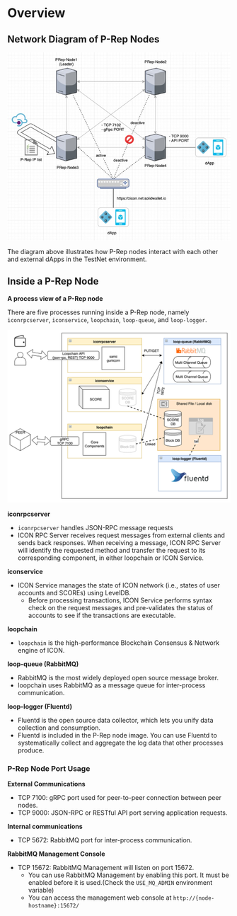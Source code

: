 # Overview

## **Network Diagram of P-Rep Nodes**

![](../.gitbook/assets/1ba3122-2c531fb-prep-network-diagram.jpeg)

The diagram above illustrates how P-Rep nodes interact with each other and external dApps in the TestNet environment.

## **Inside a P-Rep Node**

**A process view of a P-Rep node**

There are five processes running inside a P-Rep node, namely `iconrpcserver`, `iconservice`, `loopchain`, `loop-queue`, and `loop-logger`.

![](../.gitbook/assets/02b20d0-5d03c7a-p-rep2.png)

**iconrpcserver**

* `iconrpcserver` handles JSON-RPC message requests
* ICON RPC Server receives request messages from external clients and sends back responses. When receiving a message, ICON RPC Server will identify the requested method and transfer the request to its corresponding component, in either loopchain or ICON Service. 

**iconservice**

* ICON Service manages the state of ICON network \(i.e., states of user accounts and SCOREs\) using LevelDB.
  * Before processing transactions, ICON Service performs syntax check on the request messages and pre-validates the status of accounts to see if the transactions are executable.

**loopchain**

* `loopchain` is the high-performance Blockchain Consensus & Network engine of ICON.

**loop-queue \(RabbitMQ\)**

* RabbitMQ is the most widely deployed open source message broker. 
* loopchain uses RabbitMQ as a message queue for inter-process communication. 

**loop-logger \(Fluentd\)**

* Fluentd is the open source data collector, which lets you unify data collection and consumption.
* Fluentd is included in the P-Rep node image. You can use Fluentd to systematically collect and aggregate the log data that other processes produce. 

### **P-Rep Node Port Usage**

**External Communications**

* TCP 7100: gRPC port used for peer-to-peer connection between peer nodes.
* TCP 9000: JSON-RPC or RESTful API port serving application requests.

**Internal communications**

* TCP 5672: RabbitMQ port for inter-process communication.

**RabbitMQ Management Console**

* TCP 15672: RabbitMQ Management will listen on port 15672. 
  * You can use RabbitMQ Management by enabling this port. It must be enabled before it is used.\(Check the `USE_MQ_ADMIN` environment variable\)
  * You can access the management web console at `http://{node-hostname}:15672/`

